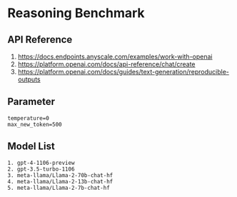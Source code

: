 # Reasoning Benchmark

## API Reference
1. https://docs.endpoints.anyscale.com/examples/work-with-openai
2. https://platform.openai.com/docs/api-reference/chat/create
3. https://platform.openai.com/docs/guides/text-generation/reproducible-outputs

## Parameter
```
temperature=0
max_new_token=500
```

## Model List
    1. gpt-4-1106-preview
    2. gpt-3.5-turbo-1106
    3. meta-llama/Llama-2-70b-chat-hf
    4. meta-llama/Llama-2-13b-chat-hf
    5. meta-llama/Llama-2-7b-chat-hf

